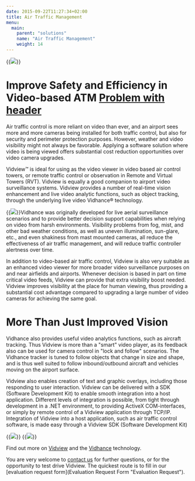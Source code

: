 ```yaml
---
date: 2015-09-22T11:27:34+02:00
title: Air Traffic Management
menu:
  main:
    parent: "solutions"
    name: "Air Traffic Management"
    weight: 14
---
```

{{<img src="img/solutions/air-traffic-management/atm-400px-foggy_runway.jpg" class="halfwidth floatright">}}
# Improve Safety and Efficiency in Video-based ATM [Problem with header](Problem)

Air traffic control is more reliant on video than ever, and an airport sees more and more cameras being installed for both traffic control, but also for security and perimeter protection purposes. However, weather and video visibility might not always be favorable. Applying a software solution where video is being viewed offers substantial cost reduction opportunities over video camera upgrades.<!--more-->

Vidview™ is ideal for using as the video viewer in video based air control towers, or remote traffic control or observation in Remote and Virtual Towers (RVT). Vidview is equally a good companion to airport video surveillance systems. Vidview provides a number of real-time vision enhancement and live video analytic functions, such as object tracking, through the underlying live video Vidhance® technology.

{{<img src="img/solutions/air-traffic-management/atm-imint-sno.jpg" class="">}}Vidhance was originally developed for live aerial surveillance scenarios and to provide better decision support capabilities when relying on video from harsh environments. Visibility problems from fog, mist, and other bad weather conditions, as well as uneven illumination, sun-glare, etc., and even shakiness from mast mounted cameras, all reduce the effectiveness of air traffic management, and will reduce traffic controller alertness over time.

In addition to video-based air traffic control, Vidview is also very suitable as an enhanced video viewer for more broader video surveillance purposes on and near airfields and airports. Whenever decision is based in part on time critical video feeds, Vidview can provide that extra visibility boost needed. Vidview improves visibility at the place for human viewing, thus providing a substantial cost advantage compared to upgrading a large number of video cameras for achieving the same goal.

# More Than Just Improved Vision

Vidhance also provides useful video analytics functions, such as aircraft tracking. Thus Vidview is more than a "smart" video player, as its feedback also can be used for camera control in "lock and follow" scenarios. The Vidhance tracker is tuned to follow objects that change in size and shape, and is thus well suited to follow inbound/outbound aircraft and vehicles moving on the airport surface.

Vidview also enables creation of text and graphic overlays, including those responding to user interaction. Vidview can be delivered with a SDK (Software Development Kit) to enable smooth integration into a host application. Different levels of integration is possible, from tight through development in a .NET environment, to providing ActiveX COM-interfaces, or simply by remote control of a Vidview application through TCP/IP. Integration of Vidview into a host application, such as air traffic control software, is made easy through a Vidview SDK (Software Development Kit)

{{<img src="img/solutions/air-traffic-management/atm-helicopters-289x289.jpg" class="halfwidth floatleft">}}
{{<img src="img/solutions/air-traffic-management/atm-flygtorn-286x268.jpg" class="halfwidth ">}}

Find out more on [Vidview](Vidview "Vidview") and the [Vidhance](Vidhance "Vidhance") technology.

You are very welcome to [contact us](Contact "Contact") for further questions, or for the opportunity to test drive Vidview. The quickest route is to fill in our [evaluation request form](Evaluation Request Form "Evaluation Request").
